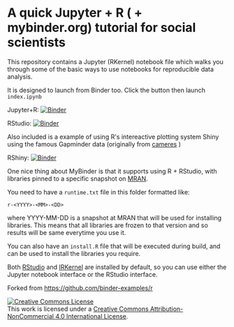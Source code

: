 # A quick Jupyter + R ( + mybinder.org) tutorial for social scientists

This repository contains a Jupyter (RKernel) notebook file which walks you through some of the basic ways to use notebooks for reproducible data analysis. 

It is designed to launch from Binder too. Click the button then launch `index.ipynb`

Jupyter+R: [![Binder](http://mybinder.org/badge.svg)](http://beta.mybinder.org/v2/gh/yourbrain/notebookdemos/master)

RStudio: [![Binder](http://mybinder.org/badge.svg)](http://beta.mybinder.org/v2/gh/yourbrain/notebookdemos/master?urlpath=rstudio)

Also included is a example of using R's intereactive plotting system Shiny using the famous Gapminder data (originally from [cameres](https://github.com/cameres/gapminder-shiny) )

RShiny: [![Binder](http://mybinder.org/badge.svg)](http://beta.mybinder.org/v2/gh/yourbrain/notebookdemos/master?urlpath=shiny/gapminder-shiny/)

One nice thing about MyBinder is that it supports using R + RStudio, with libraries pinned to a specific
snapshot on [MRAN](https://mran.microsoft.com/documents/rro/reproducibility).

You need to have a `runtime.txt` file in this folder formatted like:

```
r-<YYYY>-<MM>-<DD>
```

where YYYY-MM-DD is a snapshot at MRAN that will be used for installing
libraries. This means that all libraries are frozen to that version and so results will be same everytime you use it. 

You can also have an `install.R` file that will be executed during build,
and can be used to install the libraries you require.

Both [RStudio](https://www.rstudio.com/) and [IRKernel](https://irkernel.github.io/)
are installed by default, so you can use either the Jupyter notebook interface or
the RStudio interface.

Forked from https://github.com/binder-examples/r

<a rel="license" href="http://creativecommons.org/licenses/by-nc/4.0/"><img alt="Creative Commons License" style="border-width:0" src="https://i.creativecommons.org/l/by-nc/4.0/88x31.png" /></a><br />This work is licensed under a <a rel="license" href="http://creativecommons.org/licenses/by-nc/4.0/">Creative Commons Attribution-NonCommercial 4.0 International License</a>.

